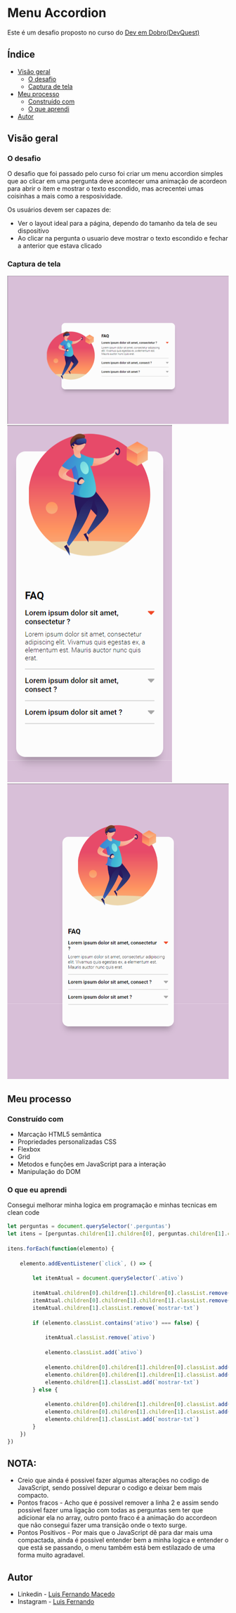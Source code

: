 # Menu Accordion

Este é um desafio proposto no curso do [Dev em Dobro(DevQuest)](https://www.instagram.com/devemdobro)

## Índice

- [Visão geral](#visão-geral)
   - [O desafio](#o-desafio)
   - [Captura de tela](#captura-de-tela)
- [Meu processo](#meu-processo)
   - [Construído com](#construído-com)
   - [O que aprendi](#o-que-aprendi)
- [Autor](#autor)

## Visão geral

### O desafio
O desafio que foi passado pelo curso foi criar um menu accordion simples que ao clicar em uma pergunta deve acontecer uma animação de acordeon para abrir o item e mostrar o texto escondido, mas acrecentei umas coisinhas a mais como a resposividade.

Os usuários devem ser capazes de:

- Ver o layout ideal para a página, dependo do tamanho da tela de seu dispositivo
- Ao clicar na pergunta o usuario deve mostrar o texto escondido e fechar a anterior que estava clicado

### Captura de tela

![](./src/images/tela-desktop.png)
![](./src/images/tela-mobile.png)
![](./src/images/tela-tablet.png)

## Meu processo

### Construído com

- Marcação HTML5 semântica
- Propriedades personalizadas CSS
- Flexbox
- Grid
- Metodos e funções em JavaScript para a interação
- Manipulação do DOM

### O que eu aprendi

Consegui melhorar minha logica em programação e minhas tecnicas em clean code

```js
let perguntas = document.querySelector('.perguntas')
let itens = [perguntas.children[1].children[0], perguntas.children[1].children[1], perguntas.children[1].children[2]]

itens.forEach(function(elemento) {

    elemento.addEventListener(`click`, () => {

        let itemAtual = document.querySelector(`.ativo`)

        itemAtual.children[0].children[1].children[0].classList.remove(`ativa`)
        itemAtual.children[0].children[1].children[1].classList.remove(`fechada`)
        itemAtual.children[1].classList.remove(`mostrar-txt`)

        if (elemento.classList.contains('ativo') === false) {

            itemAtual.classList.remove(`ativo`)

            elemento.classList.add(`ativo`)

            elemento.children[0].children[1].children[0].classList.add(`ativa`)
            elemento.children[0].children[1].children[1].classList.add(`fechada`)
            elemento.children[1].classList.add(`mostrar-txt`)
        } else {
            
            elemento.children[0].children[1].children[0].classList.add(`ativa`)
            elemento.children[0].children[1].children[1].classList.add(`fechada`)
            elemento.children[1].classList.add(`mostrar-txt`)
        }     
    })
})
```
## NOTA:

- Creio que ainda é possivel fazer algumas alterações no codigo de JavaScript, sendo possivel depurar o codigo e deixar bem mais compacto.
- Pontos fracos - Acho que é possivel remover a linha 2 e assim sendo possivel fazer uma ligação com todas as perguntas sem ter que adicionar ela no array, outro ponto fraco é a animação do accordeon que não consegui fazer uma transição onde o texto surge.
- Pontos Positivos - Por mais que o JavaScript dê para dar mais uma compactada, ainda é possivel entender bem a minha logica e entender o que está se passando, o menu também está bem estilazado de uma forma muito agradavel.

## Autor

- Linkedin - [Luis Fernando Macedo](https://www.linkedin.com/in/luis-fernando-macedo-7791ba219)
- Instagram - [Luis Fernando](https://www.instagram.com/luis._.fernand0_)